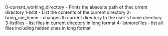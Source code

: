 0-current_working_directory - Prints the absoulte path of thec urrent directory
1-listit - List the contents of the current directory
2-bring_me_home - changes th current directory to the user's home directory
3-listfiles - list files in current directory in long format
4-listmorefiles - list all files including hidden ones in long format